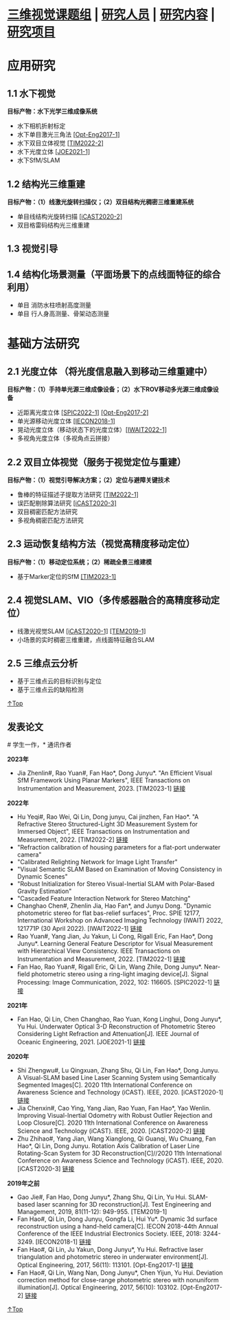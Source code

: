 # <a href="/index.html">三维视觉课题组</a> | <a href="/people.html">研究人员</a> | <a href="/research.html">研究内容</a> | <a href="/project.html">研究项目</a>
# 应用研究
## 1.1 水下视觉
**目标产物：水下光学三维成像系统**
- 水下相机折射标定
- 水下单目激光三角法 <a href='#Opt-Eng2017-1'>[Opt-Eng2017-1]</a>
- 水下双目立体视觉 <a href='#TIM2022-2'>[TIM2022-2]</a>
- 水下光度立体 <a href='#JOE2021-1'>[JOE2021-1]</a>
- 水下SfM/SLAM

## 1.2 结构光三维重建
**目标产物：（1）线激光旋转扫描仪；（2）双目结构光稠密三维重建系统**
- 单目线结构光旋转扫描 <a href='#iCAST2020-2'>[iCAST2020-2]</a>
- 双目格雷码结构光三维重建

## 1.3 视觉引导

## 1.4 结构化场景测量（平面场景下的点线面特征的综合利用）
- 单目 消防水柱喷射高度测量
- 单目 行人身高测量、骨架动态测量

# 基础方法研究
## 2.1 光度立体 （将光度信息融入到移动三维重建中）
**目标产物：（1）手持单光源三维成像设备；（2）水下ROV移动多光源三维成像设备**
- 近距离光度立体 <a href='#SPIC2022-1'>[SPIC2022-1]</a> <a href='#Opt-Eng2017-2'>[Opt-Eng2017-2]</a>
- 单光源移动光度立体 <a href='#IECON2018-1'>[IECON2018-1]</a>
- 晃动光度立体（移动状态下的光度立体）<a href='#IWAIT2022-1'>[IWAIT2022-1]</a>
- 多视角光度立体（多视角点云拼接）

## 2.2 双目立体视觉（服务于视觉定位与重建）
**目标产物：（1）视觉引导解决方案；（2）定位与避障关键技术**
- 鲁棒的特征描述子提取方法研究 <a href='#TIM2022-1'>[TIM2022-1]</a>
- 误匹配剔除算法研究 <a href='#iCAST2020-3'>[iCAST2020-3]</a> 
- 双目稠密匹配方法研究
- 多视角稠密匹配方法研究

## 2.3 运动恢复结构方法（视觉高精度移动定位）
**目标产物：（1）移动定位系统；（2）稀疏全景三维建模**
- 基于Marker定位的SfM <a href='#TIM2023-1'>[TIM2023-1]</a>

## 2.4 视觉SLAM、VIO（多传感器融合的高精度移动定位）
- 线激光视觉SLAM <a href='#iCAST2020-1'>[iCAST2020-1]</a> <a href='#TEM2019-1'>[TEM2019-1]</a>
- 小场景的实时稠密三维重建，点线面特征融合SLAM

## 2.5 三维点云分析
- 基于三维点云的目标识别与定位
- 基于三维点云的缺陷检测
 

[↑Top](#Top)

## 发表论文 
\# 学生一作，\* 通讯作者

**2023年**
* Jia Zhenlin#, Rao Yuan#, Fan Hao\*, Dong Junyu\*. "An Efficient Visual SfM Framework Using Planar Markers", IEEE Transactions on Instrumentation and Measurement, 2023. <a name='TIM2023-1'>[TIM2023-1]</a> <a href="https://ieeexplore.ieee.org/document/10041830/authors">链接</a> 

**2022年**
* Hu Yeqi#, Rao Wei, Qi Lin, Dong junyu, Cai jinzhen, Fan Hao\*. "A Refractive Stereo Structured-Light 3D Measurement System for Immersed Object", IEEE Transactions on Instrumentation and Measurement, 2022. <a name='TIM2022-2'>[TIM2022-2]</a> <a href="[https://ieeexplore.ieee.org/abstract/document/9996430">链接</a> 
* "Refraction calibration of housing parameters for a flat-port underwater camera"
* "Calibrated Relighting Network for Image Light Transfer"
* "Visual Semantic SLAM Based on Examination of Moving Consistency in Dynamic Scenes"
* "Robust Initialization for Stereo Visual-Inertial SLAM with Polar-Based Gravity Estimation"
* "Cascaded Feature Interaction Network for Stereo Matching"
* Changhao Chen#, Zhenlin Jia, Hao Fan\*, and Junyu Dong. "Dynamic photometric stereo for flat bas-relief surfaces", Proc. SPIE 12177, International Workshop on Advanced Imaging Technology (IWAIT) 2022, 121771P (30 April 2022). <a name='IWAIT2022-1'>[IWAIT2022-1]</a> <a href="https://doi.org/10.1117/12.2624226">链接</a> 
* Rao Yuan#, Yang Jian, Ju Yakun, Li Cong, Rigall Eric, Fan Hao\*, Dong Junyu\*. Learning General Feature Descriptor for Visual Measurement with Hierarchical View Consistency. IEEE Transactions on Instrumentation and Measurement, 2022. <a name='TIM2022-1'>[TIM2022-1]</a> <a href="https://ieeexplore.ieee.org/document/9761834/authors">链接</a> 
* Fan Hao, Rao Yuan#, Rigall Eric, Qi Lin, Wang Zhile, Dong Junyu*. Near-field photometric stereo using a ring-light imaging device[J]. Signal Processing: Image Communication, 2022, 102: 116605.  <a name='SPIC2022-1'>[SPIC2022-1]</a> <a href="https://www.sciencedirect.com/science/article/pii/S0923596521003039">链接</a>

**2021年**
* Fan Hao, Qi Lin, Chen Changhao, Rao Yuan, Kong Linghui, Dong Junyu*, Yu Hui. Underwater Optical 3-D Reconstruction of Photometric Stereo Considering Light Refraction and Attenuation[J]. IEEE Journal of Oceanic Engineering, 2021. <a name='JOE2021-1'>[JOE2021-1]</a> <a href="https://ieeexplore.ieee.org/abstract/document/9491044">链接</a>

**2020年**
* Shi Zhengwu#, Lu Qingxuan, Zhang Shu, Qi Lin, Fan Hao*, Dong Junyu. A Visual-SLAM based Line Laser Scanning System using Semantically Segmented Images[C]. 2020 11th International Conference on Awareness Science and Technology (iCAST). IEEE, 2020. <a name='iCAST2020-1'>[iCAST2020-1]</a> <a href="https://ieeexplore.ieee.org/abstract/document/9319479/authors#authors">链接</a>
* Jia Chenxin#, Cao Ying, Yang Jian, Rao Yuan, Fan Hao*, Yao Wenlin. Improving Visual-Inertial Odometry with Robust Outlier Rejection and Loop Closure[C]. 2020 11th International Conference on Awareness Science and Technology (iCAST). IEEE, 2020. <a name='iCAST2020-2'>[iCAST2020-2]</a> <a href="https://ieeexplore.ieee.org/abstract/document/9319474/authors#authors">链接</a>
* Zhu Zhihao#, Yang Jian, Wang Xianglong, Qi Guanqi, Wu Chuang, Fan Hao*, Qi Lin, Dong Junyu. Rotation Axis Calibration of Laser Line Rotating-Scan System for 3D Reconstruction[C]//2020 11th International Conference on Awareness Science and Technology (iCAST). IEEE, 2020. <a name='iCAST2020-3'>[iCAST2020-3]</a> <a href="https://ieeexplore.ieee.org/abstract/document/9319495/authors#authors">链接</a>

**2019年之前**
* Gao Jie#, Fan Hao, Dong Junyu*, Zhang Shu, Qi Lin, Yu Hui. SLAM-based laser scanning for 3D reconstruction[J]. Test Engineering and Management, 2019, 81(11-12): 949-955. <a name='TEM2019-1'>[TEM2019-1]</a>
* Fan Hao#, Qi Lin, Dong Junyu, Gongfa Li, Hui Yu*. Dynamic 3d surface reconstruction using a hand-held camera[C]. IECON 2018-44th Annual Conference of the IEEE Industrial Electronics Society. IEEE, 2018: 3244-3249. <a name='IECON2018-1'>[IECON2018-1]</a> <a href="https://ieeexplore.ieee.org/abstract/document/8592826/authors#authors">链接</a>
* Fan Hao#, Qi Lin, Ju Yakun, Dong Junyu*, Yu Hui. Refractive laser triangulation and photometric stereo in underwater environment[J]. Optical Engineering, 2017, 56(11): 113101. <a name='Opt-Eng2017-1'>[Opt-Eng2017-1]</a> <a href="https://www.spiedigitallibrary.org/journals/Optical-Engineering/volume-56/issue-11/113101/Refractive-laser-triangulation-and-photometric-stereo-in-underwater-environment/10.1117/1.OE.56.11.113101.short?SSO=1">链接</a>
* Fan Hao#, Qi Lin, Wang Nan, Dong Junyu*, Chen Yijun, Yu Hui. Deviation correction method for close-range photometric stereo with nonuniform illumination[J]. Optical Engineering, 2017, 56(10): 103102. <a name='Opt-Eng2017-2'>[Opt-Eng2017-2]</a> <a href="https://www.spiedigitallibrary.org/journals/Optical-Engineering/volume-56/issue-10/103102/Deviation-correction-method-for-close-range-photometric-stereo-with-nonuniform/10.1117/1.OE.56.10.103102.short">链接</a>

[↑Top](#Top)
